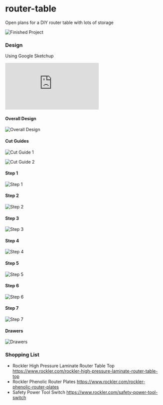 # router-table

Open plans for a DIY router table with lots of storage

![Finished Project](https://github.com/denniskline/router-table/blob/main/src/images/RouterTableFinished.jpg?raw=true)

### Design

Using Google Sketchup

![Google Sketchup](https://github.com/denniskline/router-table/blob/main/src/sketchup/Mobile%20Router%20Table.skp?raw=true)

#### Overall Design

![Overall Design](https://github.com/denniskline/router-table/blob/main/src/images/Router%20Table%20-%20Design.png?raw=true)

#### Cut Guides

![Cut Guide 1](https://github.com/denniskline/router-table/blob/main/src/images/Router%20Table%20-%20Cut%20Guide%201.png?raw=true)

![Cut Guide 2](https://github.com/denniskline/router-table/blob/main/src/images/Router%20Table%20-%20Cut%20Guide%202.png?raw=true)

#### Step 1

![Step 1](https://github.com/denniskline/router-table/blob/main/src/images/Router%20Table%20-%20Step%200.png?raw=true)

#### Step 2

![Step 2](https://github.com/denniskline/router-table/blob/main/src/images/Router%20Table%20-%20Step%201.png?raw=true)

#### Step 3

![Step 3](https://github.com/denniskline/router-table/blob/main/src/images/Router%20Table%20-%20Step%202.png?raw=true)

#### Step 4

![Step 4](https://github.com/denniskline/router-table/blob/main/src/images/Router%20Table%20-%20Step%203.png?raw=true)

#### Step 5

![Step 5](https://github.com/denniskline/router-table/blob/main/src/images/Router%20Table%20-%20Step%204.png?raw=true)

#### Step 6

![Step 6](https://github.com/denniskline/router-table/blob/main/src/images/Router%20Table%20-%20Step%205.png?raw=true)

#### Step 7

![Step 7](https://github.com/denniskline/router-table/blob/main/src/images/Router%20Table%20-%20Step%206.png?raw=true)

#### Drawers

![Drawers](https://github.com/denniskline/router-table/blob/main/src/images/Router%20Table%20-%20Drawers.png?raw=true)

### Shopping List

 * Rockler High Pressure Laminate Router Table Top https://www.rockler.com/rockler-high-pressure-laminate-router-table-top
 * Rockler Phenolic Router Plates https://www.rockler.com/rockler-phenolic-router-plates
 * Safety Power Tool Switch https://www.rockler.com/safety-power-tool-switch

